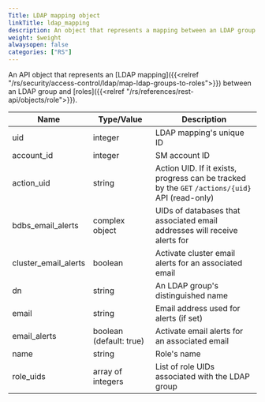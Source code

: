 ```yaml
---
Title: LDAP mapping object
linkTitle: ldap_mapping
description: An object that represents a mapping between an LDAP group and roles
weight: $weight
alwaysopen: false
categories: ["RS"]
---
```


An API object that represents an [LDAP mapping]({{<relref "/rs/security/access-control/ldap/map-ldap-groups-to-roles">}}) between an LDAP group and [roles]({{<relref "/rs/references/rest-api/objects/role">}}).

| Name | Type/Value | Description |
|------|------------|-------------|
| uid | integer | LDAP mapping's unique ID |
| account_id | integer | SM account ID |
| action_uid | string | Action UID. If it exists, progress can be tracked by the `GET`&nbsp;`/actions/{uid}` API (read-only) |
| bdbs_email_alerts | complex object | UIDs of databases that associated email addresses will receive alerts for |
| cluster_email_alerts | boolean | Activate cluster email alerts for an associated email |
| dn | string | An LDAP group's distinguished name |
| email | string | Email address used for alerts (if set) |
| email_alerts | boolean (default:&nbsp;true) | Activate email alerts for an associated email |
| name | string | Role's name |
| role_uids | array of integers | List of role UIDs associated with the LDAP group |
